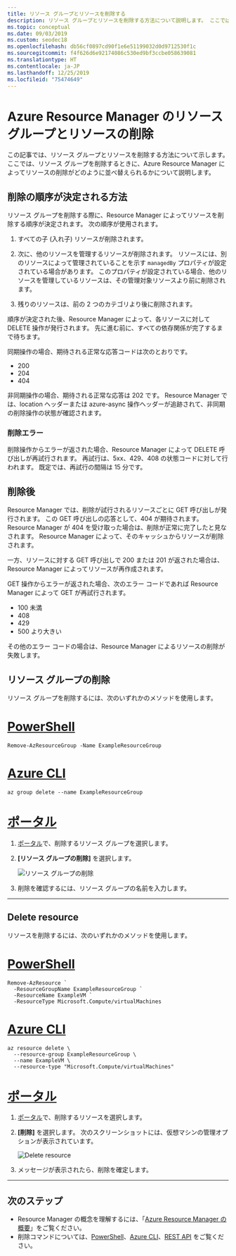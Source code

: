 ```yaml
---
title: リソース グループとリソースを削除する
description: リソース グループとリソースを削除する方法について説明します。 ここでは、リソース グループを削除するときに、Azure Resource Manager によってリソースの削除がどのように並べ替えられるかについて説明します。 応答コードと、削除が成功したかを判断するために Resource Manager によって応答コードが処理される方法について説明します。
ms.topic: conceptual
ms.date: 09/03/2019
ms.custom: seodec18
ms.openlocfilehash: db56cf0897cd90f1e6e51199032d0d9712530f1c
ms.sourcegitcommit: f4f626d6e92174086c530ed9bf3ccbe058639081
ms.translationtype: HT
ms.contentlocale: ja-JP
ms.lasthandoff: 12/25/2019
ms.locfileid: "75474649"
---
```

# <a name="azure-resource-manager-resource-group-and-resource-deletion"></a>Azure Resource Manager のリソース グループとリソースの削除

この記事では、リソース グループとリソースを削除する方法について示します。 ここでは、リソース グループを削除するときに、Azure Resource Manager によってリソースの削除がどのように並べ替えられるかについて説明します。

## <a name="how-order-of-deletion-is-determined"></a>削除の順序が決定される方法

リソース グループを削除する際に、Resource Manager によってリソースを削除する順序が決定されます。 次の順序が使用されます。

1. すべての子 (入れ子) リソースが削除されます。

2. 次に、他のリソースを管理するリソースが削除されます。 リソースには、別のリソースによって管理されていることを示す `managedBy` プロパティが設定されている場合があります。 このプロパティが設定されている場合、他のリソースを管理しているリソースは、その管理対象リソースより前に削除されます。

3. 残りのリソースは、前の 2 つのカテゴリより後に削除されます。

順序が決定された後、Resource Manager によって、各リソースに対して DELETE 操作が発行されます。 先に進む前に、すべての依存関係が完了するまで待ちます。

同期操作の場合、期待される正常な応答コードは次のとおりです。

* 200
* 204
* 404

非同期操作の場合、期待される正常な応答は 202 です。 Resource Manager では、location ヘッダーまたは azure-async 操作ヘッダーが追跡されて、非同期の削除操作の状態が確認されます。
  
### <a name="deletion-errors"></a>削除エラー

削除操作からエラーが返された場合、Resource Manager によって DELETE 呼び出しが再試行されます。 再試行は、5xx、429、408 の状態コードに対して行われます。 既定では、再試行の間隔は 15 分です。

## <a name="after-deletion"></a>削除後

Resource Manager では、削除が試行されるリソースごとに GET 呼び出しが発行されます。 この GET 呼び出しの応答として、404 が期待されます。 Resource Manager が 404 を受け取った場合は、削除が正常に完了したと見なされます。 Resource Manager によって、そのキャッシュからリソースが削除されます。

一方、リソースに対する GET 呼び出しで 200 または 201 が返された場合は、Resource Manager によってリソースが再作成されます。

GET 操作からエラーが返された場合、次のエラー コードであれば Resource Manager によって GET が再試行されます。

* 100 未満
* 408
* 429
* 500 より大きい

その他のエラー コードの場合は、Resource Manager によるリソースの削除が失敗します。

## <a name="delete-resource-group"></a>リソース グループの削除

リソース グループを削除するには、次のいずれかのメソッドを使用します。

# <a name="powershelltabazure-powershell"></a>[PowerShell](#tab/azure-powershell)

```azurepowershell-interactive
Remove-AzResourceGroup -Name ExampleResourceGroup
```

# <a name="azure-clitabazure-cli"></a>[Azure CLI](#tab/azure-cli)

```azurecli-interactive
az group delete --name ExampleResourceGroup
```

# <a name="portaltabazure-portal"></a>[ポータル](#tab/azure-portal)

1. [ポータル](https://portal.azure.com)で、削除するリソース グループを選択します。

1. **[リソース グループの削除]** を選択します。

   ![リソース グループの削除](./media/delete-resource-group/delete-group.png)

1. 削除を確認するには、リソース グループの名前を入力します。

---

## <a name="delete-resource"></a>Delete resource

リソースを削除するには、次のいずれかのメソッドを使用します。

# <a name="powershelltabazure-powershell"></a>[PowerShell](#tab/azure-powershell)

```azurepowershell-interactive
Remove-AzResource `
  -ResourceGroupName ExampleResourceGroup `
  -ResourceName ExampleVM `
  -ResourceType Microsoft.Compute/virtualMachines
```

# <a name="azure-clitabazure-cli"></a>[Azure CLI](#tab/azure-cli)

```azurecli-interactive
az resource delete \
  --resource-group ExampleResourceGroup \
  --name ExampleVM \
  --resource-type "Microsoft.Compute/virtualMachines"
```

# <a name="portaltabazure-portal"></a>[ポータル](#tab/azure-portal)

1. [ポータル](https://portal.azure.com)で、削除するリソースを選択します。

1. **[削除]** を選択します。 次のスクリーンショットには、仮想マシンの管理オプションが表示されています。

   ![Delete resource](./media/delete-resource-group/delete-resource.png)

1. メッセージが表示されたら、削除を確定します。

---


## <a name="next-steps"></a>次のステップ

* Resource Manager の概念を理解するには、「[Azure Resource Manager の概要](overview.md)」をご覧ください。
* 削除コマンドについては、[PowerShell](/powershell/module/az.resources/Remove-AzResourceGroup)、[Azure CLI](/cli/azure/group?view=azure-cli-latest#az-group-delete)、[REST API](/rest/api/resources/resourcegroups/delete) をご覧ください。
